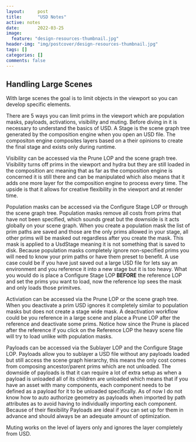 ```yaml
---
layout:     post
title:      "USD Notes"
active: notes
date:       2022-03-25
image:
  feature: "design-resources-thumbnail.jpg"
header-img: "img/postcover/design-resources-thumbnail.jpg"
tags: []
categories: []
comments: false
---
```


## **Handling Large Scenes**

With large scenes the goal is to limit objects in the viewport so you can develop specific elements. 

There are 5 ways you can limit prims in the viewport which are population masks, payloads, activations, visibility and muting. Before diving in it is necessary to understand the basics of USD. A Stage is the scene graph tree generated by the composition engine when you open an USD file. The compositon engine composites layers based on a their opinions to create the final stage and exists only during runtime. 

Visibility can be accessed via the Prune LOP and the scene graph tree. Visibility turns off prims in the viewport and hydra but they are still loaded in the composition arc meaning that as far as the composition engine is concerned it is still there and can be manipulated which also means that it adds one more layer for the composition engine to process every time. The upside is that it allows for creative flexibility in the viewport and at render time. 

Population masks can be accessed via the Configure Stage LOP or through the scene graph tree. Population masks remove all costs from prims that have not been specified, which sounds great but the downside is it acts globally on your scene graph. When you create a population mask the list of prim paths are saved and those are the only prims allowed in your stage, all other prims will be masked out regardless after you create the mask. This mask is applied to a UsdStage meaning it is not something that is saved to disk. Because population masks completely ignore non-specified prims you will need to know your prim paths or have them preset to benefit. A use case could be if you have just saved out a large USD file for lets say an environment and you reference it into a new stage but it is too heavy. What you would do is place a Configure Stage LOP **BEFORE** the reference LOP and set the prims you want to load, now the reference lop sees the mask and only loads those primitves. 

Activiation can be accessed via the Prune LOP or the scene graph tree. When you deactivate a prim USD ignores it completely similar to population masks but does not create a stage wide mask. A deactivation workflow could be you reference in a large scene and place a Prune LOP after the reference and deactivate some prims. Notice how since the Prune is placed after the reference if you click on the Reference LOP the heavy scene file will try to load unlike with population masks. 

Payloads can be accessed via the Sublayer LOP and the Configure Stage LOP. Payloads allow you to sublayer a USD file without any payloads loaded but still access the scene graph hierarchy, this means the only cost comes from composing ancestor/parent prims which are not unloaded. The downside of payloads is that it can require a lot of extra setup as when a payload is unloaded all of its children are unloaded which means that if you have an asset with many components, each component needs to be defined as a payload for it to be unloaded specifically. As of now I do not know how to auto authorize geometry as payloads when imported by path attributes as to avoid having to individually importing each component. Because of their flexibility Payloads are ideal if you can set up for them in advance and should always be an adequate amount of optimization. 

Muting works on the level of layers only and ignores the layer completely from USD. 

